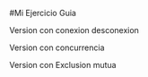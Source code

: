#Mi Ejercicio Guia

Version con conexion desconexion

Version con concurrencia

Version con Exclusion mutua


